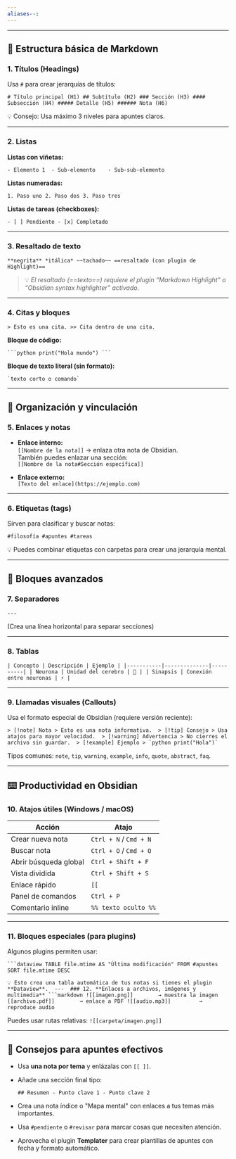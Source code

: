 ```yaml
---
aliases--:
---
```

---

## 🧱 Estructura básica de Markdown

### 1. **Títulos (Headings)**

Usa `#` para crear jerarquías de títulos:

`# Título principal (H1) ## Subtítulo (H2) ### Sección (H3) #### Subsección (H4) ##### Detalle (H5) ###### Nota (H6)`

💡 Consejo: Usa máximo 3 niveles para apuntes claros.

---

### 2. **Listas**

**Listas con viñetas:**

`- Elemento 1  - Sub-elemento    - Sub-sub-elemento`

**Listas numeradas:**

`1. Paso uno 2. Paso dos 3. Paso tres`

**Listas de tareas (checkboxes):**

`- [ ] Pendiente - [x] Completado`

---

### 3. **Resaltado de texto**

`**negrita** *itálica* ~~tachado~~ ==resaltado (con plugin de Highlight)==`

> 💡 _El resaltado (==texto==) requiere el plugin “Markdown Highlight” o “Obsidian syntax highlighter” activado._

---

### 4. **Citas y bloques**

`> Esto es una cita. >> Cita dentro de una cita.`

**Bloque de código:**

` ```python print("Hola mundo") ``` `

**Bloque de texto literal (sin formato):**

`` `texto corto o comando` ``

---

## 🧭 Organización y vinculación

### 5. **Enlaces y notas**

- **Enlace interno:**  
    `[[Nombre de la nota]]` → enlaza otra nota de Obsidian.  
    También puedes enlazar una sección:  
    `[[Nombre de la nota#Sección específica]]`
    
- **Enlace externo:**  
    `[Texto del enlace](https://ejemplo.com)`
    

---

### 6. **Etiquetas (tags)**

Sirven para clasificar y buscar notas:

`#filosofía #apuntes #tareas`

💡 Puedes combinar etiquetas con carpetas para crear una jerarquía mental.

---

## 🧩 Bloques avanzados

### 7. **Separadores**

`---`

(Crea una línea horizontal para separar secciones)

---

### 8. **Tablas**

`| Concepto | Descripción | Ejemplo | |-----------|--------------|----------| | Neurona | Unidad del cerebro | 🧠 | | Sinapsis | Conexión entre neuronas | ⚡ |`

---

### 9. **Llamadas visuales (Callouts)**

Usa el formato especial de Obsidian (requiere versión reciente):

`` > [!note] Nota > Esto es una nota informativa.  > [!tip] Consejo > Usa atajos para mayor velocidad.  > [!warning] Advertencia > No cierres el archivo sin guardar.  > [!example] Ejemplo > `python print("Hola")` ``

Tipos comunes: `note`, `tip`, `warning`, `example`, `info`, `quote`, `abstract`, `faq`.

---

## ⌨️ Productividad en Obsidian

### 10. **Atajos útiles (Windows / macOS)**

|Acción|Atajo|
|---|---|
|Crear nueva nota|`Ctrl + N` / `Cmd + N`|
|Buscar nota|`Ctrl + O` / `Cmd + O`|
|Abrir búsqueda global|`Ctrl + Shift + F`|
|Vista dividida|`Ctrl + Shift + S`|
|Enlace rápido|`[[`|
|Panel de comandos|`Ctrl + P`|
|Comentario inline|`%% texto oculto %%`|

---

### 11. **Bloques especiales (para plugins)**

Algunos plugins permiten usar:

` ```dataview TABLE file.mtime AS "Última modificación" FROM #apuntes SORT file.mtime DESC `

`💡 Esto crea una tabla automática de tus notas si tienes el plugin **Dataview**.  ---  ### 12. **Enlaces a archivos, imágenes y multimedia** ```markdown ![[imagen.png]]        → muestra la imagen [[archivo.pdf]]        → enlace a PDF ![[audio.mp3]]         → reproduce audio`

Puedes usar rutas relativas: `![[carpeta/imagen.png]]`

---

## 🧠 Consejos para apuntes efectivos

- Usa **una nota por tema** y enlázalas con `[[ ]]`.
    
- Añade una sección final tipo:
    
    `## Resumen - Punto clave 1 - Punto clave 2`
    
- Crea una nota índice o "Mapa mental" con enlaces a tus temas más importantes.
    
- Usa `#pendiente` o `#revisar` para marcar cosas que necesiten atención.
    
- Aprovecha el plugin **Templater** para crear plantillas de apuntes con fecha y formato automático.
